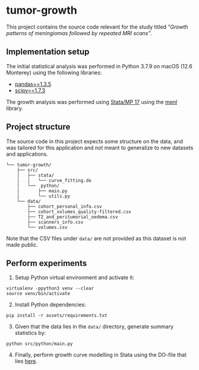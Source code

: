 # tumor-growth
This project contains the source code relevant for the study titled _"Growth patterns of meningiomas followed by repeated MRI scans"_.

## Implementation setup
The initial statistical analysis was performed in Python 3.7.9 on macOS (12.6 Monterey) using the following libraries:
* [pandas==1.3.5](https://pypi.org/project/pandas/1.3.5/)
* [scipy==1.7.3](https://pypi.org/project/scipy/1.7.3/)

The growth analysis was performed using [Stata/MP 17](https://www.stata.com/statamp/) using the [menl](https://www.stata.com/manuals/memenl.pdf) library.

## Project structure
The source code in this project expects some structure on the data, and was tailored for this application and not meant to generalize to new datasets and applications.

    └── tumor-growth/
        ├── src/
        │   ├── stata/
        |   |   └── curve_fitting.do
        │   └──  python/
        |       ├── main.py
        |       └── utils.py
        └── data/
            ├── cohort_personal_info.csv
            ├── cohort_volumes_quality-filtered.csv
            ├── T2_and_peritumorial_oedema.csv
            ├── scanners_info.csv
            └── volumes.csv

Note that the CSV files under `data/` are not provided as this dataset is not made public.

## Perform experiments
1. Setup Python virtual environment and activate it:
```
virtualenv -ppython3 venv --clear
source venv/bin/activate
```

2. Install Python dependencies:
```
pip install -r assets/requirements.txt
```

3. Given that the data lies in the `data/` directory, generate summary statistics by:
```
python src/python/main.py
```

4. Finally, perform growth curve modelling in Stata using the DO-file that lies [here](src/stata/curve_fitting.do).
